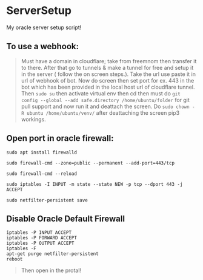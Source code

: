 # ServerSetup
My oracle server setup script!

## To use a webhook:

> Must have a domain in cloudflare; take from freemnom then transfer it to there.
> After that go to tunnels & make a tunnel for free and setup it in the server ( follow the on screen steps.).
> Take the url use paste it in url of webhook of bot.
> Now do screen then set port for ex. 443 in the bot which has been provided in the local host url of cloudflare tunnel.
> Then ```sudo su``` then activate virtual env then cd then must do ```git config --global --add safe.directory /home/ubuntu/folder``` for git pull support and now run it and deattach the screen.
>  Do ```sudo chown -R ubuntu /home/ubuntu/venv/``` after deattaching the screen pip3 workings.

## Open port in oracle firewall:
```
sudo apt install firewalld
```
```
sudo firewall-cmd --zone=public --permanent --add-port=443/tcp
```
```
sudo firewall-cmd --reload
```
```
sudo iptables -I INPUT -m state --state NEW -p tcp --dport 443 -j ACCEPT
```
```
sudo netfilter-persistent save
```
## Disable Oracle Default Firewall
```
iptables -P INPUT ACCEPT
iptables -P FORWARD ACCEPT
iptables -P OUTPUT ACCEPT
iptables -F
apt-get purge netfilter-persistent
reboot
```
> Then open in the protal!
